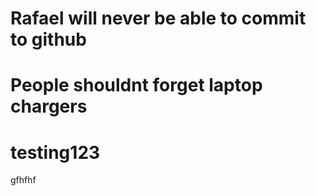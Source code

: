 # Rafael will never be able to commit to github
# People shouldnt forget laptop chargers
# testing123
gfhfhf
